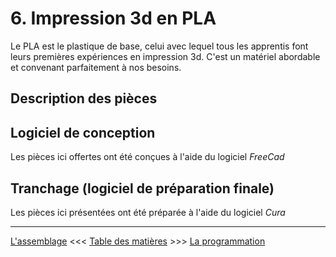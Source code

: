 # 6. Impression 3d en PLA
Le PLA est le plastique de base, celui avec lequel tous les apprentis font leurs premières expériences en impression 3d.  C'est un matériel abordable et convenant parfaitement à nos besoins.

## Description des pièces

## Logiciel de conception
Les pièces ici offertes ont été conçues à l'aide du logiciel _FreeCad_

## Tranchage (logiciel de préparation finale)

Les pièces ici présentées ont été préparée à l'aide du logiciel _Cura_

---

[L'assemblage](05_Assemblage.md)  <<<  [Table des matières](README.md)   >>>   [La programmation](07_Programmation.md)
